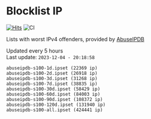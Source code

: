 # Blocklist IP

[![Hits](https://hits.seeyoufarm.com/api/count/incr/badge.svg?url=https%3A%2F%2Fgithub.com%2Fborestad%2Fblocklist-ip%2F&count_bg=%2379C83D&title_bg=%23555555&icon=&icon_color=%23E7E7E7&title=hits&edge_flat=false)](https://hits.seeyoufarm.com)  ![CI](https://img.shields.io/github/workflow/status/borestad/blocklist-ip/CI?style=flat-square)

Lists with worst IPv4 offenders, provided by [AbuseIPDB](https://www.abuseipdb.com/)

<!-- FOOTER-PLACEHOLDER -->
Updated every 5 hours<br>
Last update: `2023-12-04 - 20:18:58`
```
abuseipdb-s100-1d.ipset (22369 ip)
abuseipdb-s100-2d.ipset (26918 ip)
abuseipdb-s100-3d.ipset (31268 ip)
abuseipdb-s100-7d.ipset (38835 ip)
abuseipdb-s100-30d.ipset (58429 ip)
abuseipdb-s100-60d.ipset (84003 ip)
abuseipdb-s100-90d.ipset (108372 ip)
abuseipdb-s100-120d.ipset (131940 ip)
abuseipdb-s100-all.ipset (424441 ip)
```

